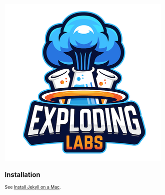<img style="margin: 0 auto;" src="https://github.com/explodinglabs/explodinglabs.com/blob/main/docs/assets/logo.png?raw=true" />

## Installation

See [Install Jekyll on a Mac](https://composed.blog/install-jekyll-on-mac).
